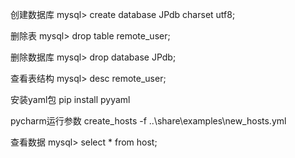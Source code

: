 创建数据库
mysql> create database JPdb charset utf8;

删除表
mysql> drop table remote_user;

删除数据库
mysql> drop database JPdb;

查看表结构
mysql> desc remote_user;

安装yaml包
pip install pyyaml

pycharm运行参数
    create_hosts -f ..\share\examples\new_hosts.yml

查看数据
mysql> select * from host;

